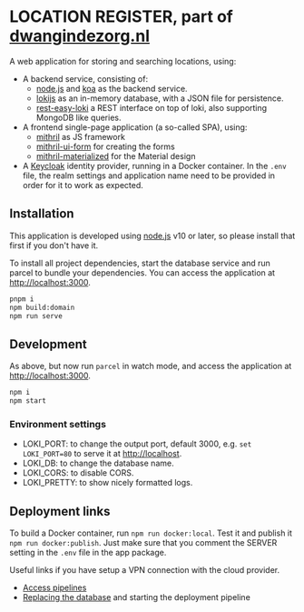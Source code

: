 # LOCATION REGISTER, part of [dwangindezorg.nl](dwangindezorg.nl)

A web application for storing and searching locations, using:

- A backend service, consisting of:
  - [node.js](https://nodejs.org) and [koa](https://www.npmjs.com/package/koa) as the backend service.
  - [lokijs](http://lokijs.org) as an in-memory database, with a JSON file for persistence.
  - [rest-easy-loki](https://github.com/erikvullings/rest-easy-loki) a REST interface on top of loki, also supporting MongoDB like queries.
- A frontend single-page application (a so-called SPA), using:
  - [mithril](http://mithril.js.org) as JS framework
  - [mithril-ui-form](https://github.com/erikvullings/mithril-ui-form) for creating the forms
  - [mithril-materialized](https://github.com/erikvullings/mithril-materialized) for the Material design
- A [Keycloak](https://www.keycloak.org) identity provider, running in a Docker container. In the `.env` file, the realm settings and application name need to be provided in order for it to work as expected.

## Installation

This application is developed using [node.js](https://nodejs.org) v10 or later, so please install that first if you don't have it.

To install all project dependencies, start the database service and run parcel to bundle your dependencies. You can access the application at [http://localhost:3000](http://localhost:3000).

```bash
pnpm i
npm build:domain
npm run serve
```

## Development

As above, but now run `parcel` in watch mode, and access the application at [http://localhost:3000](http://localhost:1234).

```bash
npm i
npm start
```

### Environment settings

- LOKI_PORT: to change the output port, default 3000, e.g. `set LOKI_PORT=80` to serve it at [http://localhost](http://localhost).
- LOKI_DB: to change the database name.
- LOKI_CORS: to disable CORS.
- LOKI_PRETTY: to show nicely formatted logs.

## Deployment links

To build a Docker container, run `npm run docker:local`. Test it and publish it `npm run docker:publish`. Just make sure that you comment the SERVER setting in the `.env` file in the app package.

Useful links if you have setup a VPN connection with the cloud provider.

- [Access pipelines](https://git.overheid.standaardplatform.rijksapps.nl/vws/locr/hackaton/locatieregister/pipelines)
- [Replacing the database](https://git.overheid.standaardplatform.rijksapps.nl/vws/locr/hackaton/locatieregister/blob/extra-params/db/locatieregister.db) and starting the deployment pipeline
